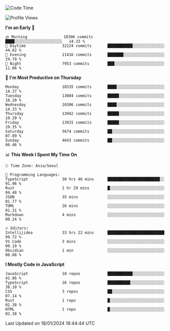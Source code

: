 <!--START_SECTION:waka-->
![Code Time](http://img.shields.io/badge/Code%20Time-5%2C522%20hrs%2038%20mins-blue)

![Profile Views](http://img.shields.io/badge/Profile%20Views-0-blue)

**I'm an Early 🐤** 

```text
🌞 Morning                10306 commits       ████░░░░░░░░░░░░░░░░░░░░░   14.33 % 
🌆 Daytime                32224 commits       ███████████░░░░░░░░░░░░░░   44.82 % 
🌃 Evening                21416 commits       ███████░░░░░░░░░░░░░░░░░░   29.79 % 
🌙 Night                  7953 commits        ███░░░░░░░░░░░░░░░░░░░░░░   11.06 % 
```
📅 **I'm Most Productive on Thursday** 

```text
Monday                   10335 commits       ████░░░░░░░░░░░░░░░░░░░░░   14.37 % 
Tuesday                  13084 commits       █████░░░░░░░░░░░░░░░░░░░░   18.20 % 
Wednesday                10306 commits       ████░░░░░░░░░░░░░░░░░░░░░   14.33 % 
Thursday                 13942 commits       █████░░░░░░░░░░░░░░░░░░░░   19.39 % 
Friday                   13915 commits       █████░░░░░░░░░░░░░░░░░░░░   19.35 % 
Saturday                 5674 commits        ██░░░░░░░░░░░░░░░░░░░░░░░   07.89 % 
Sunday                   4643 commits        ██░░░░░░░░░░░░░░░░░░░░░░░   06.46 % 
```


📊 **This Week I Spent My Time On** 

```text
🕑︎ Time Zone: Asia/Seoul

💬 Programming Languages: 
TypeScript               30 hrs 46 mins      ███████████████████████░░   91.96 % 
Rust                     1 hr 29 mins        █░░░░░░░░░░░░░░░░░░░░░░░░   04.48 % 
JSON                     35 mins             ░░░░░░░░░░░░░░░░░░░░░░░░░   01.77 % 
TOML                     26 mins             ░░░░░░░░░░░░░░░░░░░░░░░░░   01.31 % 
Markdown                 4 mins              ░░░░░░░░░░░░░░░░░░░░░░░░░   00.24 % 

🔥 Editors: 
Intellijidea             33 hrs 22 mins      █████████████████████████   99.72 % 
VS Code                  3 mins              ░░░░░░░░░░░░░░░░░░░░░░░░░   00.19 % 
Obsidian                 1 min               ░░░░░░░░░░░░░░░░░░░░░░░░░   00.08 % 
```

**I Mostly Code in JavaScript** 

```text
JavaScript               18 repos            ███████████░░░░░░░░░░░░░░   42.86 % 
TypeScript               16 repos            ██████████░░░░░░░░░░░░░░░   38.10 % 
CSS                      3 repos             ██░░░░░░░░░░░░░░░░░░░░░░░   07.14 % 
Rust                     1 repo              █░░░░░░░░░░░░░░░░░░░░░░░░   02.38 % 
HTML                     1 repo              █░░░░░░░░░░░░░░░░░░░░░░░░   02.38 % 
```




 Last Updated on 18/01/2024 18:44:44 UTC
<!--END_SECTION:waka-->
